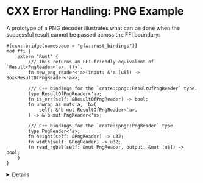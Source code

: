 # CXX Error Handling: PNG Example

A prototype of a PNG decoder illustrates what can be done when the successful
result cannot be passed across the FFI boundary:

```rust,ignore
#[cxx::bridge(namespace = "gfx::rust_bindings")]
mod ffi {
    extern "Rust" {
        /// This returns an FFI-friendly equivalent of `Result<PngReader<'a>, ()>`.
        fn new_png_reader<'a>(input: &'a [u8]) -> Box<ResultOfPngReader<'a>>;

        /// C++ bindings for the `crate::png::ResultOfPngReader` type.
        type ResultOfPngReader<'a>;
        fn is_err(self: &ResultOfPngReader) -> bool;
        fn unwrap_as_mut<'a, 'b>(
            self: &'b mut ResultOfPngReader<'a>,
        ) -> &'b mut PngReader<'a>;

        /// C++ bindings for the `crate::png::PngReader` type.
        type PngReader<'a>;
        fn height(self: &PngReader) -> u32;
        fn width(self: &PngReader) -> u32;
        fn read_rgba8(self: &mut PngReader, output: &mut [u8]) -> bool;
    }
}
```

<details>

`PngReader` and `ResultOfPngReader` are Rust types --- objects of these types
cannot cross the FFI boundary without indirection of a `Box<T>`.  We can't have
an `out_parameter: &mut PngReader`, because CXX doesn't allow C++ to store Rust
objects by value.

This example illustrates that even though CXX doesn't support arbitrary generics
nor templates, we can still pass them across the FFI boundary by manually
specializing / monomorphizing them into a non-generic type.  In the example
`ResultOfPngReader` is a non-generic type that forwards into appropriate methods
of `Result<T, E>` (e.g. into `is_err`, `unwrap`, and/or `as_mut`).

</details>


